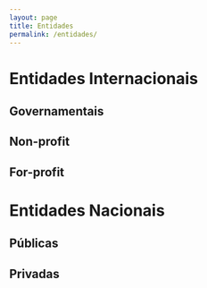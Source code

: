 ```yaml
---
layout: page
title: Entidades
permalink: /entidades/
---
```


# Entidades Internacionais

## Governamentais

## Non-profit

## For-profit

# Entidades Nacionais

## Públicas

## Privadas

